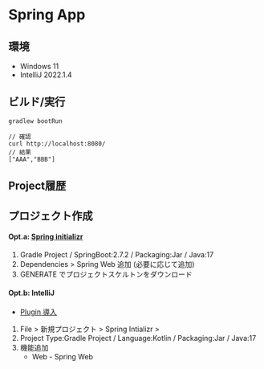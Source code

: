 Spring App
===
環境
---
- Windows 11
 - IntelliJ 2022.1.4

ビルド/実行
---
```
gradlew bootRun

// 確認
curl http://localhost:8080/
// 結果
["AAA","BBB"]
```

Project履歴
---

## プロジェクト作成

#### Opt.a: [Spring initializr](https://start.spring.io/)
 1. Gradle Project / SpringBoot:2.7.2 / Packaging:Jar / Java:17
 2. Dependencies > Spring Web 追加 (必要に応じて追加)
 3. GENERATE でプロジェクトスケルトンをダウンロード

#### Opt.b: IntelliJ
- [Plugin 導入](https://plugins.jetbrains.com/plugin/18622-spring-initializr-and-assistant)
 1. File > 新規プロジェクト > Spring Intializr > 
 2. Project Type:Gradle Project / Language:Kotlin / Packaging:Jar / Java:17
 3. 機能追加
     - Web - Spring Web
